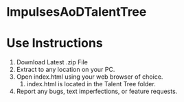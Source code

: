 # ImpulsesAoDTalentTree
# Use Instructions #

1. Download Latest .zip File
2. Extract to any location on your PC.
3. Open index.html using your web browser of choice.
	1. index.html is located in the Talent Tree folder.
4. Report any bugs, text imperfections, or feature requests.

